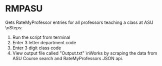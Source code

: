 # RMPASU
Gets RateMyProfessor entries for all professors teaching a class at ASU
\nSteps:
1. Run the script from terminal
2. Enter 3 letter department code
3. Enter 3 digit class code
4. View output file called "Output.txt"
\nWorks by scraping the data from ASU Course search and RateMyProfessors JSON api.
